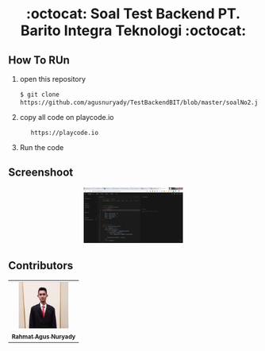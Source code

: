 <h1 align="center">:octocat: Soal Test Backend PT. Barito Integra Teknologi :octocat:</h1>

## How To RUn

1. open this repository
   ```
   $ git clone https://github.com/agusnuryady/TestBackendBIT/blob/master/soalNo2.js
   ```
2. copy all code on playcode.io
   ```
      https://playcode.io
   ```
3. Run the code

## Screenshoot
<div align="center">
    <img width="200" src="https://github.com/agusnuryady/TestBackendBIT/blob/master/img/screenshoot.png">
</div>

## Contributors
<center>
  <table>
    <tr>
      <td align="center">
        <a href="https://github.com/agusnuryady">
          <img width="100" src="https://github.com/agusnuryady/AppFunction/blob/master/src/component/img/profile.jpg" alt="Rahmat Agus Nuryady"><br/>
          <sub><b>Rahmat Agus Nuryady</b></sub>
        </a>
      </td>
    </tr>
  </table>
</center>
